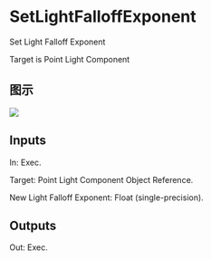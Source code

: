 # SetLightFalloffExponent

Set Light Falloff Exponent

Target is Point Light Component

## 图示

![]($-20221218-20370890.png)

## Inputs

In: Exec.

Target: Point Light Component Object Reference.

New Light Falloff Exponent: Float (single-precision).  

## Outputs

Out: Exec.

